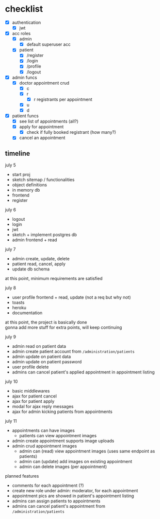 # checklist

- [x] authentication
  - [x] jwt

- [x] acc roles
  - [x] admin
    - [x] default superuser acc
  - [x] patient
    - [x] /register
    - [x] /login
    - [x] /profile
    - [x] /logout

- [x] admin funcs
  - [x] doctor appointment crud
    - [x] c
    - [x] r
      - [x] r registrants per appointment
    - [x] u
    - [x] d

- [x] patient funcs
  - [x] see list of appointments (all?)
  - [x] apply for appointment
    - [x] check if fully booked registrant (how many?)
  - [x] cancel an appointment

## timeline

july 5
- start proj
- sketch sitemap / functionalities
- object definitions
- in memory db
- frontend
- register

july 6
- logout
- login
- jwt
- sketch + implement postgres db
- admin frontend + read

july 7
- admin create, update, delete
- patient read, cancel, apply
- update db schema

at this point, minimum requirements are satisfied

july 8
- user profile frontend + read, update (not a req but why not)
- toasts
- heroku
- documentation

at this point, the project is basically done \
gonna add more stuff for extra points, will keep continuing

july 9
- admin read on patient data
- admin create patient account from `/administration/patients`
- admin update on patient data
- admin update on patient password
- user profile delete
- admins can cancel patient's applied appointment in appointment listing

july 10
- basic middlewares
- ajax for patient cancel
- ajax for patient apply
- modal for ajax reply messages
- ajax for admin kicking patients from appointments

july 11
- appointments can have images
  - patients can view appointment images
- admin create appointment supports image uploads
- admin crud appointment images
  - admin can (read) view appointment images (uses same endpoint as patients)
  - admin can (update) add images on existing appointment
  - admin can delete images (per appointment)

planned features
- comments for each appointment (?)
- create new role under admin: moderator, for each appointment
- appointment pics are showed in patient's appointment listing
- admins can assign patients to appointments
- admins can cancel patient's appointment from `/administration/patients`
